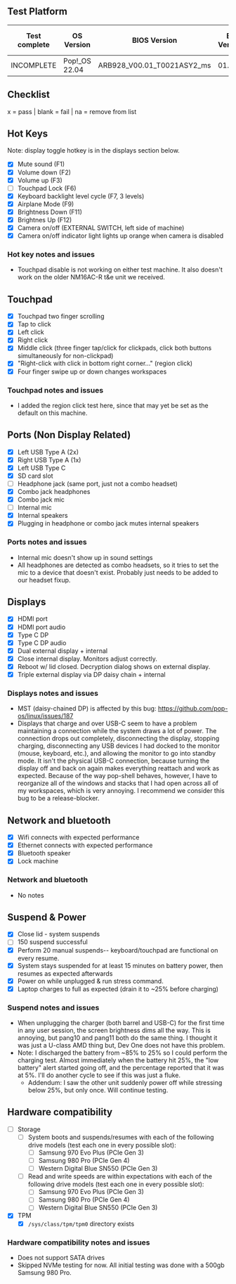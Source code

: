 ## Test Platform

| Test complete | OS Version     | BIOS Version               | EC Version | Before or after suspend |
|---------------|----------------|----------------------------|------------|-------------------------|
| INCOMPLETE    | Pop!\_OS 22.04 | ARB928_V00.01_T0021ASY2_ms | 01.03      | Both                    |

## Checklist
x = pass | blank = fail | na = remove from list

## Hot Keys

Note: display toggle hotkey is in the displays section below.

- [x] Mute sound (F1)
- [x] Volume down (F2)
- [x] Volume up (F3)
- [ ] Touchpad Lock (F6)
- [x] Keyboard backlight level cycle (F7, 3 levels)
- [x] Airplane Mode (F9)
- [x] Brightness Down (F11)
- [x] Brightnes Up (F12)
- [x] Camera on/off (EXTERNAL SWITCH, left side of machine)
- [x] Camera on/off indicator light lights up orange when camera is disabled

### Hot key notes and issues

- Touchpad disable is not working on either test machine. It also doesn't work on the older NM16AC-R t&e unit we received.

## Touchpad

- [x] Touchpad two finger scrolling 
- [x] Tap to click
- [x] Left click
- [x] Right click
- [x] Middle click (three finger tap/click for clickpads, click both buttons simultaneously for non-clickpad)
- [x] "Right-click with click in bottom right corner..." (region click) 
- [x] Four finger swipe up or down changes workspaces

### Touchpad notes and issues

- I added the region click test here, since that may yet be set as the default on this machine.

## Ports (Non Display Related)

- [x] Left USB Type A (2x)
- [x] Right USB Type A (1x)
- [x] Left USB Type C
- [x] SD card slot
- [ ] Headphone jack (same port, just not a combo headset)
- [x] Combo jack headphones
- [x] Combo jack mic
- [ ] Internal mic
- [x] Internal speakers
- [x] Plugging in headphone or combo jack mutes internal speakers

### Ports notes and issues

- Internal mic doesn't show up in sound settings
- All headphones are detected as combo headsets, so it tries to set the mic to a device that doesn't exist. Probably just needs to be added to our headset fixup.

## Displays

- [x] HDMI port
- [x] HDMI port audio
- [x] Type C DP
- [x] Type C DP audio
- [x] Dual external display + internal
- [x] Close internal display. Monitors adjust correctly.
- [x] Reboot w/ lid closed. Decryption dialog shows on external display.
- [x] Triple external display via DP daisy chain + internal

### Displays notes and issues

- MST (daisy-chained DP) is affected by this bug: https://github.com/pop-os/linux/issues/187
- Displays that charge and over USB-C seem to have a problem maintaining a connection while the system draws a lot of power. The connection drops out completely, disconnecting the display, stopping charging, disconnecting any USB devices I had docked to the monitor (mouse, keyboard, etc.), and allowing the monitor to go into standby mode. It isn't the physical USB-C connection, because turning the display off and back on again makes everything reattach and work as expected. Because of the way pop-shell behaves, however, I have to reorganize all of the windows and stacks that I had open across all of my workspaces, which is very annoying. I recommend we consider this bug to be a release-blocker.

## Network and bluetooth

- [x] Wifi connects with expected performance
- [x] Ethernet connects with expected performance
- [x] Bluetooth speaker
- [x] Lock machine

### Network and bluetooth

- No notes

## Suspend & Power

- [x] Close lid - system suspends
- [ ] 150 suspend successful
- [x] Perform 20 manual suspends-- keyboard/touchpad are functional on every resume.
- [x] System stays suspended for at least 15 minutes on battery power, then resumes as expected afterwards
- [x] Power on while unplugged & run stress command.
- [x] Laptop charges to full as expected (drain it to ~25% before charging)

### Suspend notes and issues

- When unplugging the charger (both barrel and USB-C) for the first time in any user session, the screen brightness dims all the way. This is annoying, but pang10 and pang11 both do the same thing. I thought it was just a U-class AMD thing but, Dev One does not have this problem.
- Note: I discharged the battery from ~85% to 25% so I could perform the charging test. Almost immediately when the battery hit 25%, the "low battery" alert started going off, and the percentage reported that it was at 5%. I'll do another cycle to see if this was just a fluke.
    - Addendum: I saw the other unit suddenly power off while stressing below 25%, but only once. Will continue testing.

## Hardware compatibility

- [ ] Storage
    - [ ] System boots and suspends/resumes with each of the following drive models (test each one in every possible slot):
        - [ ] Samsung 970 Evo Plus (PCIe Gen 3)
        - [ ] Samsung 980 Pro (PCIe Gen 4)
        - [ ] Western Digital Blue SN550 (PCIe Gen 3)
    - [ ] Read and write speeds are within expectations with each of the following drive models (test each one in every possible slot):
        - [ ] Samsung 970 Evo Plus (PCIe Gen 3)
        - [ ] Samsung 980 Pro (PCIe Gen 4)
        - [ ] Western Digital Blue SN550 (PCIe Gen 3)
- [x] TPM
    - [x] `/sys/class/tpm/tpm0` directory exists

### Hardware compatibility notes and issues

- Does not support SATA drives
- Skipped NVMe testing for now. All initial testing was done with a 500gb Samsung 980 Pro.

